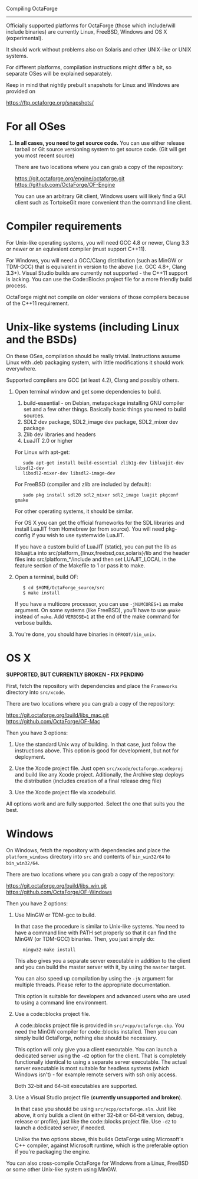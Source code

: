 Compiling OctaForge
*******************

Officially supported platforms for OctaForge (those which include/will include
binaries) are currently Linux, FreeBSD, Windows and OS X (experimental).

It should work without problems also on Solaris and other UNIX-like or UNIX
systems.

For different platforms, compilation instructions might differ a bit, so
separate OSes will be explained separately.

Keep in mind that nightly prebuilt snapshots for Linux and Windows are
provided on

https://ftp.octaforge.org/snapshots/

For all OSes
============

1. **In all cases, you need to get source code.**
   You can use either release tarball or Git source versioning system to get
   source code.
   (Git will get you most recent source)

   There are two locations where you can grab a copy of the repository:

   https://git.octaforge.org/engine/octaforge.git  
   https://github.com/OctaForge/OF-Engine

   You can use an arbitrary Git client, Windows users will likely find
   a GUI client such as TortoiseGit more convenient than the command line
   client.

Compiler requirements
=====================

For Unix-like operating systems, you will need GCC 4.8 or newer, Clang 3.3
or newer or an equivalent compiler (must support C++11).

For Windows, you will need a GCC/Clang distribution (such as MinGW or TDM-GCC)
that is equivalent in version to the above (i.e. GCC 4.8+, Clang 3.3+). Visual
Studio builds are currently not supported - the C++11 support is lacking. You
can use the Code::Blocks project file for a more friendly build process.

OctaForge might not compile on older versions of those compilers because of
the C++11 requirement.

Unix-like systems (including Linux and the BSDs)
================================================

On these OSes, compilation should be really trivial. Instructions assume Linux
with .deb packaging system, with little modifications it should work everywhere.

Supported compilers are GCC (at least 4.2), Clang and possibly others.

1. Open terminal window and get some dependencies to build.

   1. build-essential - on Debian, metapackage installing GNU compiler set and
      a few other things. Basically basic things you need to build sources.
   2. SDL2 dev package, SDL2_image dev package, SDL2_mixer dev package
   3. Zlib dev libraries and headers
   4. LuaJIT 2.0 or higher

   For Linux with apt-get:
   
   ```
      sudo apt-get install build-essential zlib1g-dev libluajit-dev libsdl2-dev
      libsdl2-mixer-dev libsdl2-image-dev
   ```

   For FreeBSD (compiler and zlib are included by default):

   ```
      sudo pkg install sdl20 sdl2_mixer sdl2_image luajit pkgconf gmake
   ```

   For other operating systems, it should be similar.

   For OS X you can get the official frameworks for the SDL libraries and
   install LuaJIT from Homebrew (or from source). You will need pkg-config
   if you wish to use systemwide LuaJIT.

   If you have a custom build of LuaJIT (static), you can put the lib as
   libluajit.a into src/platform_{linux,freebsd,osx,solaris}/lib and the
   header files into src/platform_*/include and then set LUAJIT_LOCAL in
   the feature section of the Makefile to 1 or pass it to make.

2. Open a terminal, build OF:

   ```
      $ cd $HOME/OctaForge_source/src
      $ make install
   ```

   If you have a multicore processor, you can use `-jNUMCORES+1` as make argument.
   On some systems (like FreeBSD), you'll have to use `gmake` instead of `make`.
   Add `VERBOSE=1` at the end of the make command for verbose builds.

3. You're done, you should have binaries in `OFROOT/bin_unix`.

OS X
====

**SUPPORTED, BUT CURRENTLY BROKEN - FIX PENDING**

First, fetch the repository with dependencies and place the `Frameworks` directory
into `src/xcode`.

There are two locations where you can grab a copy of the repository:

https://git.octaforge.org/build/libs_mac.git  
https://github.com/OctaForge/OF-Mac

Then you have 3 options:

1. Use the standard Unix way of building. In that case, just follow the
instructions above. This option is good for development, but not for deployment.

2. Use the Xcode project file. Just open `src/xcode/octaforge.xcodeproj` and
build like any Xcode project. Aditionally, the Archive step deploys the
distribution (includes creation of a final release dmg file)

3. Use the Xcode project file via xcodebuild.

All options work and are fully supported. Select the one that suits you the best.

Windows
=======

On Windows, fetch the repository with dependencies and place the `platform_windows`
directory into `src` and contents of `bin_win32/64` to `bin_win32/64`.

There are two locations where you can grab a copy of the repository:

https://git.octaforge.org/build/libs_win.git  
https://github.com/OctaForge/OF-Windows

Then you have 2 options:

1. Use MinGW or TDM-gcc to build.

   In that case the procedure is similar to Unix-like systems. You need to
   have a command line with PATH set properly so that it can find the MinGW
   (or TDM-GCC) binaries. Then, you just simply do:

   ```
      mingw32-make install
   ```

   This also gives you a separate server executable in addition to the client
   and you can build the master server with it, by using the `master` target.

   You can also speed up compilation by using the `-jN` argument for multiple
   threads. Please refer to the appropriate documentation.

   This option is suitable for developers and advanced users who are used to
   using a command line environment.

2. Use a code::blocks project file.

   A code::blocks project file is provided in `src/vcpp/octaforge.cbp`. You
   need the MinGW compiler for code::blocks installed. Then you can simply
   build OctaForge, nothing else should be necessary.

   This option will only give you a client executable. You can launch a
   dedicated server using the `-d2` option for the client. That is completely
   functionally identical to using a separate server executable. The actual
   server executable is most suitable for headless systems (which Windows
   isn't) - for example remote servers with ssh only access.

   Both 32-bit and 64-bit executables are supported.

3. Use a Visual Studio project file (**currently unsupported and broken**).

   In that case you should be using `src/vcpp/octaforge.sln`. Just like above,
   it only builds a client (in either 32-bit or 64-bit version, debug, release
   or profile), just like the code::blocks project file. Use `-d2` to launch
   a dedicated server, if needed.

   Unlike the two options above, this builds OctaForge using Microsoft's
   C++ compiler, against Microsoft runtime, which is the preferable option
   if you're packaging the engine.

You can also cross-compile OctaForge for Windows from a Linux, FreeBSD or
some other Unix-like system using MinGW.
